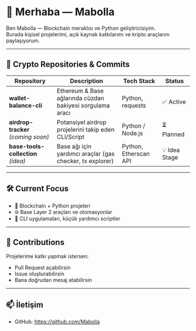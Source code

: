 # 👋 Merhaba — Mabolla

Ben Mabolla — Blockchain meraklısı ve Python geliştiricisiyim.  
Burada kişisel projelerimi, açık kaynak katkılarımı ve kripto araçlarını paylaşıyorum.

---

## 🔗 Crypto Repositories & Commits

| Repository | Description | Tech Stack | Status |
|------------|-------------|-------------|--------|
| **wallet-balance-cli** | Ethereum & Base ağlarında cüzdan bakiyesi sorgulama aracı | Python, requests | ✅ Active |
| **airdrop-tracker** *(coming soon)* | Potansiyel airdrop projelerini takip eden CLI/Script | Python / Node.js | ⏳ Planned |
| **base-tools-collection** *(idea)* | Base ağı için yardımcı araçlar (gas checker, tx explorer) | Python, Etherscan API | 💡 Idea Stage |

---

## 🛠 Current Focus

- 🧠 Blockchain + Python projeleri  
- 🌐 Base Layer 2 araçları ve otomasyonlar  
- 🧾 CLI uygulamaları, küçük yardımcı scriptler

---

## 💬 Contributions

Projelerime katkı yapmak istersen:
- Pull Request açabilirsin  
- Issue oluşturabilirsin  
- Bana doğrudan mesaj atabilirsin

---

## 📫 İletişim

- GitHub: https://github.com/Mabolla

